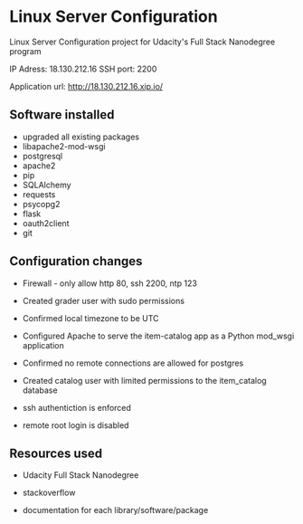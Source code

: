# Linux Server Configuration
Linux Server Configuration project for Udacity's Full Stack Nanodegree program

IP Adress: 18.130.212.16
SSH port: 2200

Application url: http://18.130.212.16.xip.io/

## Software installed

* upgraded all existing packages
* libapache2-mod-wsgi
* postgresql
* apache2
* pip
* SQLAlchemy
* requests
* psycopg2
* flask
* oauth2client
* git

## Configuration changes

* Firewall - only allow http 80, ssh 2200, ntp 123

* Created grader user with sudo permissions

* Confirmed local timezone to be UTC

* Configured Apache to serve the item-catalog app as a Python mod_wsgi application

* Confirmed no remote connections are allowed for postgres

* Created catalog user with limited permissions to the item_catalog database

* ssh authentiction is enforced

* remote root login is disabled

## Resources used

* Udacity Full Stack Nanodegree

* stackoverflow 

* documentation for each library/software/package

